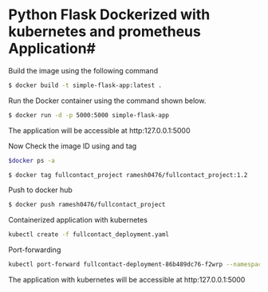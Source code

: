 # Python Flask Dockerized with kubernetes and prometheus Application#

Build the image using the following command

```bash
$ docker build -t simple-flask-app:latest .
```

Run the Docker container using the command shown below.

```bash
$ docker run -d -p 5000:5000 simple-flask-app
```

The application will be accessible at http:127.0.0.1:5000 

Now Check the image ID using and tag
```bash
$docker ps -a
``` 

```bash
$ docker tag fullcontact_project ramesh0476/fullcontact_project:1.2
```
Push to docker hub

```bash
$ docker push ramesh0476/fullcontact_project
```

Containerized application with kubernetes
```bash
kubectl create -f fullcontact_deployment.yaml 
```
Port-forwarding
```bash
kubectl port-forward fullcontact-deployment-86b489dc76-f2wrp --namespace=default 5000:5000
```

The application with kubernetes will be accessible at http:127.0.0.1:5000 
